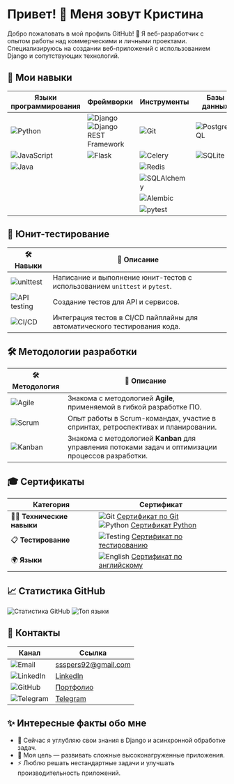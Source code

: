 # Привет! 👋 Меня зовут Кристина

Добро пожаловать в мой профиль GitHub! 🚀 Я веб-разработчик с опытом работы над коммерческими и личными проектами. Специализируюсь на создании веб-приложений с использованием Django и сопутствующих технологий. 
## 🌱 Мои навыки

| Языки программирования | Фреймворки                          | Инструменты              | Базы данных         | DevOps           | Безопасность    |
|------------------------|-------------------------------------|--------------------------|---------------------|------------------|-----------------|
| ![Python](https://img.shields.io/badge/Python-3.12-blue?style=flat&logo=python) | ![Django](https://img.shields.io/badge/Django-4.2-blue?style=flat&logo=django) ![Django REST Framework](https://img.shields.io/badge/Django%20REST%20Framework-3.12-blue?style=flat&logo=django) | ![Git](https://img.shields.io/badge/Git-black?style=flat&logo=git) | ![PostgreSQL](https://img.shields.io/badge/PostgreSQL-16-blue?style=flat&logo=postgresql) | ![Docker](https://img.shields.io/badge/Docker-20.10-blue?style=flat&logo=docker) | ![JWT & OAuth2.0](https://img.shields.io/badge/JWT%20%26%20OAuth2.0-blue?style=flat&logo=json-web-tokens&logoColor=white) |
| ![JavaScript](https://img.shields.io/badge/JavaScript-ES6-yellow?style=flat&logo=javascript) | ![Flask](https://img.shields.io/badge/Flask-2.1-blue?style=flat&logo=flask) | ![Celery](https://img.shields.io/badge/Celery-5.2-blue?style=flat&logo=celery) | ![SQLite](https://img.shields.io/badge/SQLite-3-blue?style=flat&logo=sqlite) | ![CI/CD](https://img.shields.io/badge/GitHub%20Actions-1.0-green?style=flat&logo=github-actions) | |
| ![Java](https://img.shields.io/badge/Java-11-blue?style=flat&logo=java) | | ![Redis](https://img.shields.io/badge/Redis-6.2-red?style=flat&logo=redis) | | ![Nginx](https://img.shields.io/badge/Nginx-1.18-blue?style=flat&logo=nginx) |
| | | ![SQLAlchemy](https://img.shields.io/badge/SQLAlchemy-2.0-blue?style=flat&logo=python) | | | |
| | | ![Alembic](https://img.shields.io/badge/Alembic-1.7-blue?style=flat&logo=python) | | | |
| | | ![pytest](https://img.shields.io/badge/pytest-6.2-blue?style=flat&logo=pytest) | | | |


## 🧪 **Юнит-тестирование**
| 🛠️ **Навыки**                                      | 📝 **Описание**                                                                                             |
|----------------------------------------------------|------------------------------------------------------------------------------------------------------------|
| ![unittest](https://img.shields.io/badge/unittest-%E2%9C%94-0078d4?style=flat) | Написание и выполнение юнит-тестов с использованием `unittest` и `pytest`.                                    |
| ![API testing](https://img.shields.io/badge/API%20testing-%E2%9C%94-4cbbff?style=flat) | Создание тестов для API и сервисов.                                                                         |
| ![CI/CD](https://img.shields.io/badge/CI%2FCD-%E2%9C%94-f5a623?style=flat) | Интеграция тестов в CI/CD пайплайны для автоматического тестирования кода.                                    |

## 🛠️ **Методологии разработки**
| 🛠️ **Методология**                             | 📝 **Описание**                                                                                              |
|------------------------------------------------|-------------------------------------------------------------------------------------------------------------|
| ![Agile](https://img.shields.io/badge/Agile-%E2%9C%94-41b883?style=flat)  | Знакома с методологией **Agile**, применяемой в гибкой разработке ПО.                                          |
| ![Scrum](https://img.shields.io/badge/Scrum-%E2%9C%94-0078d4?style=flat)  | Опыт работы в Scrum-командах, участие в спринтах, ретроспективах и планировании.                              |
| ![Kanban](https://img.shields.io/badge/Kanban-%E2%9C%94-41b883?style=flat) | Знакома с методологией **Kanban** для управления потоками задач и оптимизации процессов разработки.            |



## 🎓 Сертификаты

| **Категория**         | **Сертификат**                                                                                          |
|-----------------------|---------------------------------------------------------------------------------------------------------|
| 🧑‍💻 **Технические навыки** | ![Git](https://img.shields.io/badge/Git-%E2%9C%94-4cbbff?style=flat) [Сертификат по Git](https://github.com/LeeGeller/LeeGeller/blob/main/Git.pdf) <br> ![Python](https://img.shields.io/badge/Python-%E2%9C%94-0078d4?style=flat) [Сертификат Python](https://github.com/LeeGeller/LeeGeller/blob/main/c05932aebef7da98da977435bbcafe20.jpg) |
| 📋 **Тестирование**   | ![Testing](https://img.shields.io/badge/Manual%20Testing-%E2%9C%94-f5a623?style=flat) [Сертификат по тестированию](https://github.com/LeeGeller/LeeGeller/blob/main/%D0%9C%D0%BE%D0%B4%D0%B8%D1%83%20%D0%BF%D0%BE%20%D1%80%D1%83%D1%87%D0%BD%D0%BE%D0%BC%D1%83%20%D1%82%D0%B5%D1%81%D1%82%D0%B8%D1%80%D0%BE%D0%B2%D0%B0%D0%BD%D0%B8%D0%BD-2.pdf) |
| 🌍 **Языки**           | ![English](https://img.shields.io/badge/English-%E2%9C%94-41b883?style=flat) [Сертификат по английскому](https://github.com/LeeGeller/LeeGeller/blob/main/Kristina%20Budnik.pdf) |

## 📈 Статистика GitHub  
![Статистика GitHub](https://github-readme-stats-git-masterrstaa-rickstaa.vercel.app/api?username=LeeGeller&show_icons=true&theme=radical)
![Топ языки](https://github-readme-stats-git-masterrstaa-rickstaa.vercel.app/api/top-langs/?username=LeeGeller&layout=compact&theme=radical)

## 💬 Контакты  

| Канал      | Ссылка                                |
|------------|---------------------------------------|
| ![Email](https://img.icons8.com/fluency/48/000000/email.png)   | [ssspers92@gmail.com](mailto:ssspers92@gmail.com)  |
| ![LinkedIn](https://img.icons8.com/fluency/48/000000/linkedin.png) | [LinkedIn](https://www.linkedin.com/in/lee-geller/) |
|  ![GitHub](https://img.icons8.com/fluency/48/000000/github.png) | [Портфолио](https://github.com/LeeGeller/LeeGeller-) |
| ![Telegram](https://img.icons8.com/fluency/48/000000/telegram-app.png) | [Telegram](https://t.me/BoboBoWhisky) |




## ✨ Интересные факты обо мне  
- 🌱 Сейчас я углубляю свои знания в Django и асинхронной обработке задач.  
- 🎯 Моя цель — развивать сложные высоконагруженные приложения.  
- ⚡ Люблю решать нестандартные задачи и улучшать производительность приложений.  
